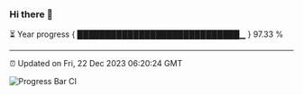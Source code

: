### Hi there 👋

⏳ Year progress { █████████████████████████████▁ } 97.33 %

---

⏰ Updated on Fri, 22 Dec 2023 06:20:24 GMT

![Progress Bar CI](https://github.com/liununu/liununu/workflows/Progress%20Bar%20CI/badge.svg)
